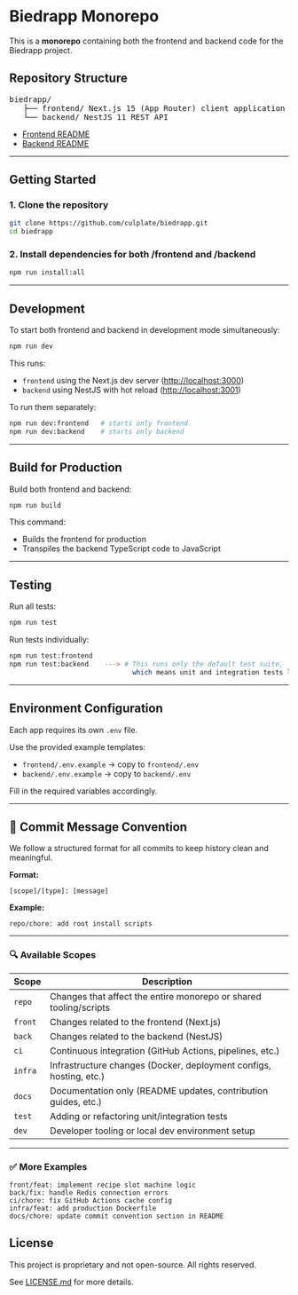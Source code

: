 # Biedrapp Monorepo

This is a **monorepo** containing both the frontend and backend code for the Biedrapp project.

## Repository Structure

<pre>biedrapp/ 
   ├── frontend/ Next.js 15 (App Router) client application 
   └── backend/ NestJS 11 REST API </pre>

- [Frontend README](./frontend/README.md)
- [Backend README](./backend/README.md)

---

## Getting Started

### 1. Clone the repository

```bash
git clone https://github.com/culplate/biedrapp.git
cd biedrapp
```

### 2. Install dependencies for both /frontend and /backend

```bash
npm run install:all
```

---

## Development

To start both frontend and backend in development mode simultaneously:

```bash
npm run dev
```

This runs:

- `frontend` using the Next.js dev server ([http://localhost:3000](http://localhost:3000))
- `backend` using NestJS with hot reload ([http://localhost:3001](http://localhost:3001))

To run them separately:

```bash
npm run dev:frontend   # starts only frontend
npm run dev:backend    # starts only backend
```

---

## Build for Production

Build both frontend and backend:

```bash
npm run build
```

This command:

- Builds the frontend for production
- Transpiles the backend TypeScript code to JavaScript

---

## Testing

Run all tests:

```bash
npm run test
```

Run tests individually:

```bash
npm run test:frontend
npm run test:backend    ---> # This runs only the default test suite,
                               which means unit and integration tests located in: src/**/*.spec.ts
```

---

## Environment Configuration

Each app requires its own `.env` file.

Use the provided example templates:

- `frontend/.env.example` → copy to `frontend/.env`
- `backend/.env.example` → copy to `backend/.env`

Fill in the required variables accordingly.

---

## 📝 Commit Message Convention

We follow a structured format for all commits to keep history clean and meaningful.

**Format:**

```
[scope]/[type]: [message]
```

**Example:**

```
repo/chore: add root install scripts
```

---

### 🔍 Available Scopes

| Scope   | Description                                                        |
| ------- | ------------------------------------------------------------------ |
| `repo`  | Changes that affect the entire monorepo or shared tooling/scripts  |
| `front` | Changes related to the frontend (Next.js)                          |
| `back`  | Changes related to the backend (NestJS)                            |
| `ci`    | Continuous integration (GitHub Actions, pipelines, etc.)           |
| `infra` | Infrastructure changes (Docker, deployment configs, hosting, etc.) |
| `docs`  | Documentation only (README updates, contribution guides, etc.)     |
| `test`  | Adding or refactoring unit/integration tests                       |
| `dev`   | Developer tooling or local dev environment setup                   |

---

### ✅ More Examples

```
front/feat: implement recipe slot machine logic
back/fix: handle Redis connection errors
ci/chore: fix GitHub Actions cache config
infra/feat: add production Dockerfile
docs/chore: update commit convention section in README
```

## License

This project is proprietary and not open-source. All rights reserved.

See [LICENSE.md](./LICENSE.md) for more details.
